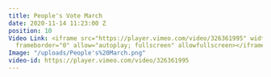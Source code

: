 ```yaml
---
title: People's Vote March
date: 2020-11-14 11:23:00 Z
position: 10
Video Link: <iframe src="https://player.vimeo.com/video/326361995" width="640" height="360"
  frameborder="0" allow="autoplay; fullscreen" allowfullscreen></iframe>
Image: "/uploads/People's%20March.png"
video-id: https://player.vimeo.com/video/326361995
---
```


